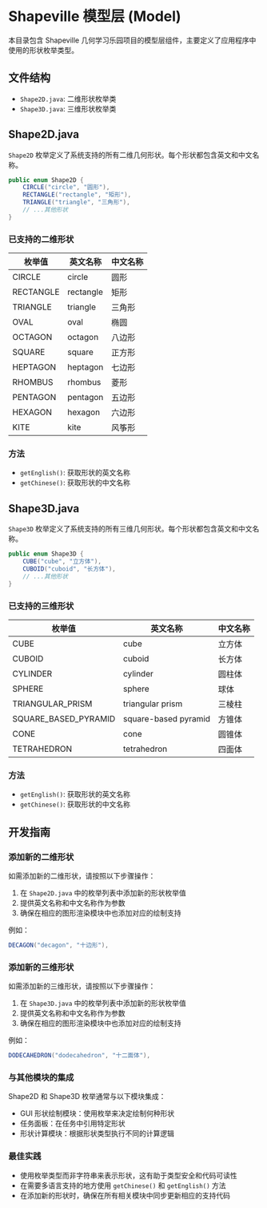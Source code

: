 # Shapeville 模型层 (Model)

本目录包含 Shapeville 几何学习乐园项目的模型层组件，主要定义了应用程序中使用的形状枚举类型。

## 文件结构

- `Shape2D.java`: 二维形状枚举类
- `Shape3D.java`: 三维形状枚举类

## Shape2D.java

`Shape2D` 枚举定义了系统支持的所有二维几何形状。每个形状都包含英文和中文名称。

```java
public enum Shape2D {
    CIRCLE("circle", "圆形"),
    RECTANGLE("rectangle", "矩形"),
    TRIANGLE("triangle", "三角形"),
    // ...其他形状
}
```

### 已支持的二维形状

| 枚举值 | 英文名称 | 中文名称 |
|--------|---------|---------|
| CIRCLE | circle | 圆形 |
| RECTANGLE | rectangle | 矩形 |
| TRIANGLE | triangle | 三角形 |
| OVAL | oval | 椭圆 |
| OCTAGON | octagon | 八边形 |
| SQUARE | square | 正方形 |
| HEPTAGON | heptagon | 七边形 |
| RHOMBUS | rhombus | 菱形 |
| PENTAGON | pentagon | 五边形 |
| HEXAGON | hexagon | 六边形 |
| KITE | kite | 风筝形 |

### 方法

- `getEnglish()`: 获取形状的英文名称
- `getChinese()`: 获取形状的中文名称

## Shape3D.java

`Shape3D` 枚举定义了系统支持的所有三维几何形状。每个形状都包含英文和中文名称。

```java
public enum Shape3D {
    CUBE("cube", "立方体"),
    CUBOID("cuboid", "长方体"),
    // ...其他形状
}
```

### 已支持的三维形状

| 枚举值 | 英文名称 | 中文名称 |
|--------|---------|---------|
| CUBE | cube | 立方体 |
| CUBOID | cuboid | 长方体 |
| CYLINDER | cylinder | 圆柱体 |
| SPHERE | sphere | 球体 |
| TRIANGULAR_PRISM | triangular prism | 三棱柱 |
| SQUARE_BASED_PYRAMID | square-based pyramid | 方锥体 |
| CONE | cone | 圆锥体 |
| TETRAHEDRON | tetrahedron | 四面体 |

### 方法

- `getEnglish()`: 获取形状的英文名称
- `getChinese()`: 获取形状的中文名称

## 开发指南

### 添加新的二维形状

如需添加新的二维形状，请按照以下步骤操作：

1. 在 `Shape2D.java` 中的枚举列表中添加新的形状枚举值
2. 提供英文名称和中文名称作为参数
3. 确保在相应的图形渲染模块中也添加对应的绘制支持

例如：
```java
DECAGON("decagon", "十边形"),
```

### 添加新的三维形状

如需添加新的三维形状，请按照以下步骤操作：

1. 在 `Shape3D.java` 中的枚举列表中添加新的形状枚举值
2. 提供英文名称和中文名称作为参数
3. 确保在相应的图形渲染模块中也添加对应的绘制支持

例如：
```java
DODECAHEDRON("dodecahedron", "十二面体"),
```

### 与其他模块的集成

Shape2D 和 Shape3D 枚举通常与以下模块集成：

- GUI 形状绘制模块：使用枚举来决定绘制何种形状
- 任务面板：在任务中引用特定形状
- 形状计算模块：根据形状类型执行不同的计算逻辑

### 最佳实践

- 使用枚举类型而非字符串来表示形状，这有助于类型安全和代码可读性
- 在需要多语言支持的地方使用 `getChinese()` 和 `getEnglish()` 方法
- 在添加新的形状时，确保在所有相关模块中同步更新相应的支持代码 